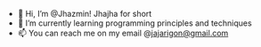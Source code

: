 - 👋 Hi, I’m @Jhazmin! Jhajha for short
- 🌱 I’m currently learning programming principles and techniques
- 📫 You can reach me on my email @jajarigon@gmail.com

<!---
aubr3yyy/aubr3yyy is a ✨ special ✨ repository because its `README.md` (this file) appears on your GitHub profile.
You can click the Preview link to take a look at your changes.
--->
